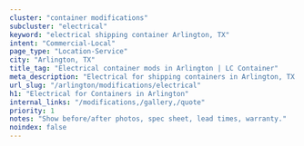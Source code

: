 ```yaml
---
cluster: "container modifications"
subcluster: "electrical"
keyword: "electrical shipping container Arlington, TX"
intent: "Commercial-Local"
page_type: "Location-Service"
city: "Arlington, TX"
title_tag: "Electrical container mods in Arlington | LC Container"
meta_description: "Electrical for shipping containers in Arlington, TX. Local fabrication & pro install. LC Container — Since 2003. Get a quote."
url_slug: "/arlington/modifications/electrical"
h1: "Electrical for Containers in Arlington"
internal_links: "/modifications,/gallery,/quote"
priority: 1
notes: "Show before/after photos, spec sheet, lead times, warranty."
noindex: false
---
```


<!-- TODO: Add unique city/inventory copy, images, and internal links here. -->
